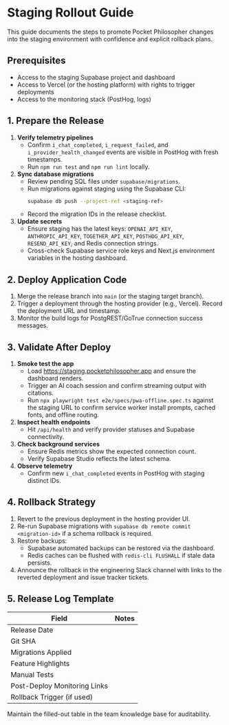 # Staging Rollout Guide

This guide documents the steps to promote Pocket Philosopher changes into the staging environment with confidence and explicit rollback plans.

## Prerequisites

- Access to the staging Supabase project and dashboard
- Access to Vercel (or the hosting platform) with rights to trigger deployments
- Access to the monitoring stack (PostHog, logs)

## 1. Prepare the Release

1. **Verify telemetry pipelines**
   - Confirm `i_chat_completed`, `i_request_failed`, and `i_provider_health_changed` events are visible in PostHog with fresh timestamps.
   - Run `npm run test` and `npm run lint` locally.
2. **Sync database migrations**
   - Review pending SQL files under `supabase/migrations`.
   - Run migrations against staging using the Supabase CLI:
     ```bash
     supabase db push --project-ref <staging-ref>
     ```
   - Record the migration IDs in the release checklist.
3. **Update secrets**
   - Ensure staging has the latest keys: `OPENAI_API_KEY`, `ANTHROPIC_API_KEY`, `TOGETHER_API_KEY`, `POSTHOG_API_KEY`, `RESEND_API_KEY`, and Redis connection strings.
   - Cross-check Supabase service role keys and Next.js environment variables in the hosting dashboard.

## 2. Deploy Application Code

1. Merge the release branch into `main` (or the staging target branch).
2. Trigger a deployment through the hosting provider (e.g., Vercel). Record the deployment URL and timestamp.
3. Monitor the build logs for PostgREST/GoTrue connection success messages.

## 3. Validate After Deploy

1. **Smoke test the app**
   - Load <https://staging.pocketphilosopher.app> and ensure the dashboard renders.
   - Trigger an AI coach session and confirm streaming output with citations.
   - Run `npx playwright test e2e/specs/pwa-offline.spec.ts` against the staging URL to confirm service worker install prompts,
     cached fonts, and offline routing.
2. **Inspect health endpoints**
   - Hit `/api/health` and verify provider statuses and Supabase connectivity.
3. **Check background services**
   - Ensure Redis metrics show the expected connection count.
   - Verify Supabase Studio reflects the latest schema.
4. **Observe telemetry**
   - Confirm new `i_chat_completed` events in PostHog with staging distinct IDs.

## 4. Rollback Strategy

1. Revert to the previous deployment in the hosting provider UI.
2. Re-run Supabase migrations with `supabase db remote commit <migration-id>` if a schema rollback is required.
3. Restore backups:
   - Supabase automated backups can be restored via the dashboard.
   - Redis caches can be flushed with `redis-cli FLUSHALL` if stale data persists.
4. Announce the rollback in the engineering Slack channel with links to the reverted deployment and issue tracker tickets.

## 5. Release Log Template

| Field | Notes |
| ----- | ----- |
| Release Date | |
| Git SHA | |
| Migrations Applied | |
| Feature Highlights | |
| Manual Tests | |
| Post-Deploy Monitoring Links | |
| Rollback Trigger (if used) | |

Maintain the filled-out table in the team knowledge base for auditability.
